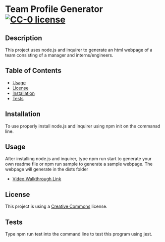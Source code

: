 # Team Profile Generator [![CC-0 license](https://img.shields.io/badge/License-CC--0-blue.svg)](https://creativecommons.org/licenses/by-nd/4.0)

## Description
This project uses node.js and inquirer to generate an html webpage of a team consisting of a manager and interns/engineers.

## Table of Contents
- [Usage](#Usage)
- [License](#License)
- [Installation](#Installation)
- [Tests](#Tests)

## Installation
To use properly install node.js and inquirer using npm init on the commanad line.

## Usage
After installing node.js and inquirer, type npm run start to generate your own readme file or npm run sample to generate a sample webpage. The webpage will generate in the dists folder

- [Video Walkthrough Link](https://drive.google.com/file/d/1AI1M96iyWs569S0PnRfcIv-duM6SrQof/view)

## License
This project is using a [Creative Commons](https://choosealicense.com/licenses/cc0-1.0/) license.   

## Tests
Type npm run test into the command line to test this program using jest.


